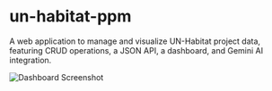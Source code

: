 # un-habitat-ppm
A web application to manage and visualize UN-Habitat project data, featuring CRUD operations, a JSON API, a dashboard, and Gemini AI integration.

![Dashboard Screenshot](https://drive.google.com/file/d/15J9APx8vlbN9QQQJuThi47i69e1IJ0mw/view)

